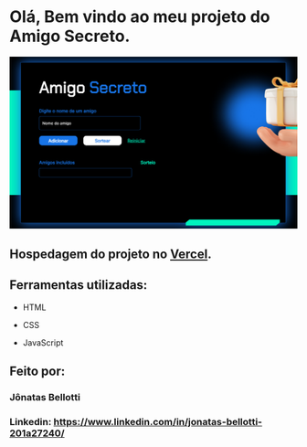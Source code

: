 # Olá, Bem vindo ao meu projeto do Amigo Secreto.

![image](https://github.com/Jbellottis/amigo-secreto/blob/main/assets/Captura%20de%20tela%202025-04-08%20190708.png)

## Hospedagem do projeto no [Vercel](https://amigo-secreto-steel-seven.vercel.app/).

## Ferramentas utilizadas:

* HTML

* CSS

* JavaScript

## Feito por:

### Jônatas Bellotti

### Linkedin: https://www.linkedin.com/in/jonatas-bellotti-201a27240/
